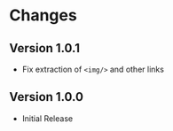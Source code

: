 # Changes

## Version 1.0.1

- Fix extraction of `<img/>` and other links

## Version 1.0.0

- Initial Release

